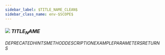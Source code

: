 ```yaml
---
sidebar_label: $TITLE_NAME_CLEAN$
sidebar_class_name: env-$SCOPE$
---
```


### ![](/img/wiki/$SCOPE$.png) $TITLE_NAME$
$DEPRECATED$$HINTS$$METHOD$$DESCRIPTION$$EXAMPLE$$PARAMETERS$$RETURNS$